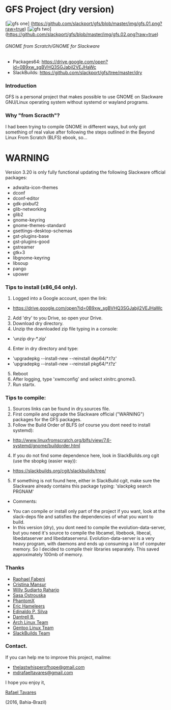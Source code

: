 # GFS Project (dry version)
[![gfs one](https://github.com/slackport/gfs/blob/master/img/gfs.01.tn.png)]
(https://github.com/slackport/gfs/blob/master/img/gfs.01.png?raw=true)
[![gfs two](https://github.com/slackport/gfs/blob/master/img/gfs.02.tn.png)]
(https://github.com/slackport/gfs/blob/master/img/gfs.02.png?raw=true)
###### GNOME from Scratch/GNOME for Slackware

- Packages64: https://drive.google.com/open?id=0B9xw_sgBVHQ3SGJabjl2VEJHaWc
- SlackBuilds: https://github.com/slackport/gfs/tree/master/dry

### Introduction

 GFS is a personal project that makes possible to use GNOME on Slackware GNU/Linux operating system without systemd or wayland programs.

### Why "from Scracth"?

 I had been trying to compile GNOME in different ways, but only got something of real value after following the steps outlined in the Beyond Linux From Scratch (BLFS) ebook, so...

# WARNING
 Version 3.20 is only fully functional updating the following Slackware official packages:
- adwaita-icon-themes
- dconf
- dconf-editor
- gdk-pixbuf2
- glib-networking
- glib2 
- gnome-keyring
- gnome-themes-standard
- gsettings-desktop-schemas
- gst-plugins-base
- gst-plugins-good
- gstreamer
- gtk+3
- libgnome-keyring
- libsoup
- pango
- upower

### Tips to install (x86_64 only).
1. Logged into a Google account, open the link:
  - https://drive.google.com/open?id=0B9xw_sgBVHQ3SGJabjl2VEJHaWc
2. Add 'dry' to you Drive, so open your Drive.
3. Download dry directory.
4. Unzip the downloaded zip file typing in a console:
  - 'unzip dry-*.zip'
4. Enter in dry directory and type:
  - 'upgradepkg --install-new --reinstall dep64/*.t?z' 
  - 'upgradepkg --install-new --reinstall pkg64/*.t?z'
5. Reboot
6. After logging, type 'xwmconfig' and select xinitrc.gnome3.
7. Run startx.

### Tips to compile:
1. Sources links can be found in dry.sources file. 
2. First compile and upgrade the Slackware official ("WARNING") packages for the GFS packages.
3. Follow the Build Order of BLFS (of course you dont need to install systemd):
  - http://www.linuxfromscratch.org/blfs/view/7.6-systemd/gnome/buildorder.html
4. If you do not find some dependence here, look in SlackBuilds.org cgit (use the sbopkg (easier way)): 
  - https://slackbuilds.org/cgit/slackbuilds/tree/
5. If something is not found here, either in SlackBuild cgit, make sure the Slackware already contains this package typing:
'slackpkg search PRGNAM'

 * Comments:
  - You can compile or install only part of the project if you want, look at the slack-deps file and satisfies the dependencies of what you want to build.
  - In this version (dry), you dont need to compile the evolution-data-server, but you need it's source to compile the libcamel, libebook, libecal, libedataserver and libedataserverui. Evolution-data-server is a very heavy program, with daemons and ends up consuming a lot of computer memory. So I decided to compile their libraries separately. This saved approximately 100mb of memory.

### Thanks
- [Raphael Fabeni](https://github.com/raphaelfabeni)
- [Cristina Mansur](mailto:cristinatmansur@gmail.com)
- [Willy Sudiarto Raharjo](https://github.com/willysr)
- [Sasa Ostrouska](mailto:casaxa@gmail.com)
- [PhantomX](https://github.com/PhantomX)
- [Eric Hameleers](http://alien.slackbook.org/)
- [Edinaldo P. Silva](mailto:edps.mundognu@gmail.com)
- [Dantrell B.](https://github.com/dantrell)
- [Arch Linux Team](https://www.archlinux.org/)
- [Gentoo Linux Team](https://www.gentoo.org/)
- [SlackBuilds Team](https://slackbuilds.org/)

### Contact.
 If you can help me to improve this project, mailme:
  - thelastwhisperofhope@gmail.com
  - mdrafaeltavares@gmail.com

I hope you enjoy it,

[Rafael Tavares](https://plus.google.com/u/0/112846121820802265999)

(2016, Bahia-Brazil)
